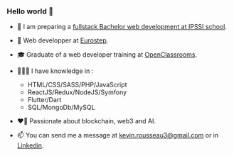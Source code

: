 ### Hello world 👋


- 🏫 I am preparing a [fullstack Bachelor web development at IPSSI school](https://ecole-ipssi.com/formations-informatique/bachelor-developpeur-fullstack-devops/).

- 🏢 Web developper at [Eurostep](https://www.eurostep.com/).

- 🎓 Graduate of a web developer training at [OpenClassrooms](https://openclassrooms.com/fr/).

- 🧑🏻‍💻 I have knowledge in :
  - HTML/CSS/SASS/PHP/JavaScript
  - ReactJS/Redux/NodeJS/Symfony
  - Flutter/Dart
  - SQL/MongoDb/MySQL

- ❤️‍🔥 Passionate about blockchain, web3 and AI. 

- 📫 You can send me a message at kevin.rousseau3@gmail.com or in [Linkedin](https://www.linkedin.com/in/kevin-rousseau-20a7b11b5/).



